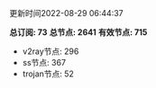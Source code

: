 更新时间2022-08-29 06:44:37

**总订阅: 73**
**总节点: 2641**
**有效节点: 715**
- v2ray节点: 296
- ss节点: 367
- trojan节点: 52
